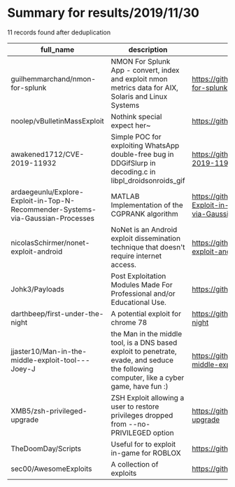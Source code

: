 
# Summary for results/2019/11/30
    
11 records found after deduplication

| full_name | description | html_url | matched_list | matched_count | pushed_at | size | stargazers_count | language | forks_count |
|---------------------------------------------------------------------------------|-------------------------------------------------------------------------------------------------------------------------------------------|----------------------------------------------------------------------------------------------------|---------------------------------|-----------------|---------------------------|---------|--------------------|------------|---------------|
| guilhemmarchand/nmon-for-splunk | NMON For Splunk App - convert, index and exploit nmon metrics data for AIX, Solaris and Linux Systems | https://github.com/guilhemmarchand/nmon-for-splunk | ['exploit'] | 1 | 2019-11-30 11:44:51+00:00 | 4908924 | 21 | JavaScript | 11 |
| noolep/vBulletinMassExploit | Nothink special expect her~ | https://github.com/noolep/vBulletinMassExploit | ['exploit'] | 1 | 2019-11-30 18:17:02+00:00 | 8 | 0 | Shell | 0 |
| awakened1712/CVE-2019-11932 | Simple POC for exploiting WhatsApp double-free bug in DDGifSlurp in decoding.c in libpl_droidsonroids_gif | https://github.com/awakened1712/CVE-2019-11932 | ['cve poc', 'cve-2', 'exploit'] | 3 | 2019-11-30 10:28:01+00:00 | 1493 | 156 | C | 83 |
| ardaegeunlu/Explore-Exploit-in-Top-N-Recommender-Systems-via-Gaussian-Processes | MATLAB Implementation of the CGPRANK algorithm | https://github.com/ardaegeunlu/Explore-Exploit-in-Top-N-Recommender-Systems-via-Gaussian-Processes | ['exploit'] | 1 | 2019-11-30 04:57:48+00:00 | 35710 | 6 | MATLAB | 2 |
| nicolasSchirmer/nonet-exploit-android | NoNet is an Android exploit dissemination technique that doesn't require internet access. | https://github.com/nicolasSchirmer/nonet-exploit-android | ['exploit'] | 1 | 2019-11-30 09:13:27+00:00 | 1 | 0 | | 0 |
| Johk3/Payloads | Post Exploitation Modules Made For Professional and/or Educational Use. | https://github.com/Johk3/Payloads | ['exploit'] | 1 | 2019-11-30 12:03:50+00:00 | 2 | 2 | Python | 0 |
| darthbeep/first-under-the-night | A potential exploit for chrome 78 | https://github.com/darthbeep/first-under-the-night | ['exploit'] | 1 | 2019-11-30 17:06:16+00:00 | 0 | 0 | | 0 |
| jjaster10/Man-in-the-middle-exploit-tool---Joey-J | the Man in the middle tool, is a DNS based exploit to penetrate, evade, and seduce the following computer, like a cyber game, have fun :) | https://github.com/jjaster10/Man-in-the-middle-exploit-tool---Joey-J | ['exploit'] | 1 | 2019-11-30 18:37:47+00:00 | 26 | 0 | Python | 0 |
| XMB5/zsh-privileged-upgrade | ZSH Exploit allowing a user to restore privileges dropped from --no-PRIVILEGED option | https://github.com/XMB5/zsh-privileged-upgrade | ['exploit'] | 1 | 2019-11-30 20:32:03+00:00 | 4 | 0 | C | 0 |
| TheDoomDay/Scripts | Useful for to exploit in-game for ROBLOX | https://github.com/TheDoomDay/Scripts | ['exploit'] | 1 | 2019-11-30 20:32:04+00:00 | 119 | 0 | Lua | 0 |
| sec00/AwesomeExploits | A collection of exploits | https://github.com/sec00/AwesomeExploits | ['exploit'] | 1 | 2019-11-30 15:32:34+00:00 | 3 | 1 | | 6 |

